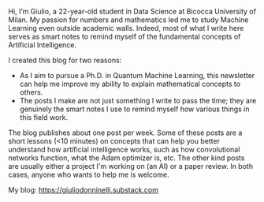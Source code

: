 Hi, I’m Giulio, a 22-year-old student in Data Science at Bicocca University of Milan. My passion for numbers and mathematics led me to study Machine Learning even outside academic walls. Indeed, most of what I write here serves as smart notes to remind myself of the fundamental concepts of Artificial Intelligence.

I created this blog for two reasons:
- As I aim to pursue a Ph.D. in Quantum Machine Learning, this newsletter can help me improve my ability to explain mathematical concepts to others.
- The posts I make are not just something I write to pass the time; they are genuinely the smart notes I use to remind myself how various things in this field work.

The blog publishes about one post per week. Some of these posts are a short lessons (<10 minutes) on concepts that can help you better understand how artificial intelligence works,     such as how convolutional networks function, what the Adam optimizer is, etc. The other kind posts are usually either a project I'm working on (an AI) or a paper review. In both        cases, anyone who wants to help me is welcome.

My blog: https://giuliodonninelli.substack.com
